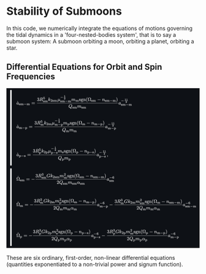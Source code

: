 
# Stability of Submoons

In this code, we numerically integrate the equations of motions governing the tidal dynamics in a 'four-nested-bodies system', that is to say a submoon system: A submoon orbiting a moon, orbiting a planet, orbiting a star. 


## Differential Equations for Orbit and Spin Frequencies

![App Screenshot](https://raw.githubusercontent.com/iason-saganas/stability-of-submoons/master/media/Screenshot%20of%20DFE.png)

These are six ordinary, first-order, non-linear differential equations (quantities exponentiated to a non-trivial power and signum function).